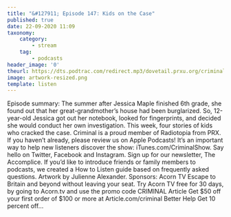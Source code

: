```yaml
---
title: "&#127911; Episode 147: Kids on the Case"
published: true
date: 22-09-2020 11:09
taxonomy:
    category:
        - stream
    tag:
        - podcasts
header_image: '0'
theurl: https://dts.podtrac.com/redirect.mp3/dovetail.prxu.org/criminal/fbb8c3e4-f5bf-46d0-869d-2b6481cfa003/Episode_147_Kids_on_the_Case_Part_1.mp3
image: artwork-resized.png
template: listen
--- 
```

Episode summary: The summer after Jessica Maple finished 6th grade, she found out that her great-grandmother’s house had been burglarized. So, 12-year-old Jessica got out her notebook, looked for fingerprints, and decided she would conduct her own investigation. This week, four stories of kids who cracked the case. Criminal is a proud member of Radiotopia from PRX. If you haven’t already, please review us on Apple Podcasts! It’s an important way to help new listeners discover the show: iTunes.com/CriminalShow. Say hello on Twitter, Facebook and Instagram. Sign up for our newsletter, The Accomplice. If you’d like to introduce friends or family members to podcasts, we created a How to Listen guide based on frequently asked questions. Artwork by Julienne Alexander. Sponsors: Acorn TV Escape to Britain and beyond without leaving your seat. Try Acorn TV free for 30 days, by going to Acorn.tv and use the promo code CRIMINAL Article Get $50 off your first order of $100 or more at Article.com/criminal Better Help Get 10 percent off…
